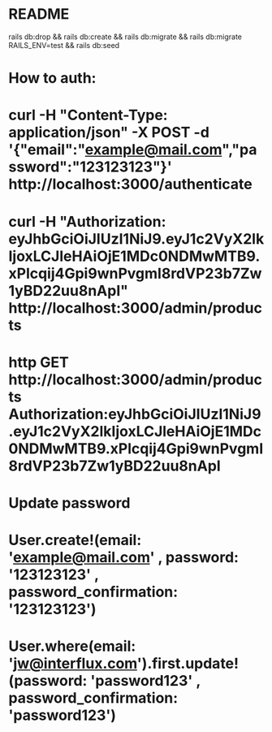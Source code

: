 # README

rails db:drop && rails db:create && rails db:migrate && rails db:migrate RAILS_ENV=test && rails db:seed

# How to auth:
# curl -H "Content-Type: application/json" -X POST -d '{"email":"example@mail.com","password":"123123123"}' http://localhost:3000/authenticate
# curl -H "Authorization: eyJhbGciOiJIUzI1NiJ9.eyJ1c2VyX2lkIjoxLCJleHAiOjE1MDc0NDMwMTB9.xPlcqij4Gpi9wnPvgmI8rdVP23b7Zw1yBD22uu8nApI" http://localhost:3000/admin/products
# http GET http://localhost:3000/admin/products Authorization:eyJhbGciOiJIUzI1NiJ9.eyJ1c2VyX2lkIjoxLCJleHAiOjE1MDc0NDMwMTB9.xPlcqij4Gpi9wnPvgmI8rdVP23b7Zw1yBD22uu8nApI

# Update password
# User.create!(email: 'example@mail.com' , password: '123123123' , password_confirmation: '123123123')
# User.where(email: 'jw@interflux.com').first.update!(password: 'password123' , password_confirmation: 'password123')
